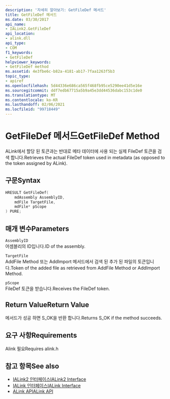 ```yaml
---
description: '자세히 알아보기: GetFileDef 메서드'
title: GetFileDef 메서드
ms.date: 03/30/2017
api_name:
- IALink2.GetFileDef
api_location:
- alink.dll
api_type:
- COM
f1_keywords:
- GetFileDef
helpviewer_keywords:
- GetFileDef method
ms.assetid: 4e3fbe6c-b82a-4181-ab17-7faa1263f5b3
topic_type:
- apiref
ms.openlocfilehash: 5d44336e686ca565f468fb95ce5290ee41d5e16e
ms.sourcegitcommit: ddf7edb67715a5b9a45e3dd44536dabc153c1de0
ms.translationtype: MT
ms.contentlocale: ko-KR
ms.lasthandoff: 02/06/2021
ms.locfileid: "99718449"
---
```

# <a name="getfiledef-method"></a><span data-ttu-id="c7357-103">GetFileDef 메서드</span><span class="sxs-lookup"><span data-stu-id="c7357-103">GetFileDef Method</span></span>

<span data-ttu-id="c7357-104">ALink에서 할당 된 토큰과는 반대로 메타 데이터에 사용 되는 실제 FileDef 토큰을 검색 합니다.</span><span class="sxs-lookup"><span data-stu-id="c7357-104">Retrieves the actual FileDef token used in metadata (as opposed to the token assigned by ALink).</span></span>  
  
## <a name="syntax"></a><span data-ttu-id="c7357-105">구문</span><span class="sxs-lookup"><span data-stu-id="c7357-105">Syntax</span></span>  
  
```cpp  
HRESULT GetFileDef(  
    mdAssembly AssemblyID,  
    mdFile TargetFile,  
    mdFile* pScope  
) PURE;  
```  
  
## <a name="parameters"></a><span data-ttu-id="c7357-106">매개 변수</span><span class="sxs-lookup"><span data-stu-id="c7357-106">Parameters</span></span>  

 `AssemblyID`  
 <span data-ttu-id="c7357-107">어셈블리의 ID입니다.</span><span class="sxs-lookup"><span data-stu-id="c7357-107">ID of the assembly.</span></span>  
  
 `TargetFile`  
 <span data-ttu-id="c7357-108">AddFile Method 또는 AddImport 메서드에서 검색 된 추가 된 파일의 토큰입니다.</span><span class="sxs-lookup"><span data-stu-id="c7357-108">Token of the added file as retrieved from AddFile Method or AddImport Method.</span></span>  
  
 `pScope`  
 <span data-ttu-id="c7357-109">FileDef 토큰을 받습니다.</span><span class="sxs-lookup"><span data-stu-id="c7357-109">Receives the FileDef token.</span></span>  
  
## <a name="return-value"></a><span data-ttu-id="c7357-110">Return Value</span><span class="sxs-lookup"><span data-stu-id="c7357-110">Return Value</span></span>  

 <span data-ttu-id="c7357-111">메서드가 성공 하면 S_OK을 반환 합니다.</span><span class="sxs-lookup"><span data-stu-id="c7357-111">Returns S_OK if the method succeeds.</span></span>  
  
## <a name="requirements"></a><span data-ttu-id="c7357-112">요구 사항</span><span class="sxs-lookup"><span data-stu-id="c7357-112">Requirements</span></span>  

 <span data-ttu-id="c7357-113">Alink 필요</span><span class="sxs-lookup"><span data-stu-id="c7357-113">Requires alink.h</span></span>  
  
## <a name="see-also"></a><span data-ttu-id="c7357-114">참고 항목</span><span class="sxs-lookup"><span data-stu-id="c7357-114">See also</span></span>

- [<span data-ttu-id="c7357-115">IALink2 인터페이스</span><span class="sxs-lookup"><span data-stu-id="c7357-115">IALink2 Interface</span></span>](ialink2-interface.md)
- [<span data-ttu-id="c7357-116">IALink 인터페이스</span><span class="sxs-lookup"><span data-stu-id="c7357-116">IALink Interface</span></span>](ialink-interface.md)
- [<span data-ttu-id="c7357-117">ALink API</span><span class="sxs-lookup"><span data-stu-id="c7357-117">ALink API</span></span>](index.md)
